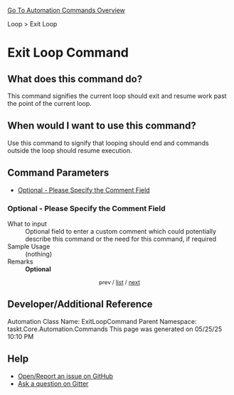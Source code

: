 <!--TITLE: Exit Loop Command -->
<!-- SUBTITLE: a command in the Loop group. -->
[Go To Automation Commands Overview](/automation-commands.md)


Loop &gt; Exit Loop


# Exit Loop Command


## What does this command do?
This command signifies the current loop should exit and resume work past the point of the current loop.


## When would I want to use this command?
Use this command to signify that looping should end and commands outside the loop should resume execution.


<a id="param_list"></a>
## Command Parameters
- [Optional - Please Specify the Comment Field](#param_0)


<a id="param_0"></a>
### Optional - Please Specify the Comment Field


<dl>
<dt>What to input</dt><dd>Optional field to enter a custom comment which could potentially describe this command or the need for this command, if required</dd>
<dt>Sample Usage</dt><dd>(nothing)</dd>
<dt>Remarks</dt><dd><strong>Optional</strong><br></dd>
</dl>




<div style="font-size: 90%; text-align: center">


prev / [list](#param_list) / [next](#param_1)


</div>


## Developer/Additional Reference
Automation Class Name: ExitLoopCommand
Parent Namespace: taskt.Core.Automation.Commands
This page was generated on 05/25/25 10:10 PM


## Help
- [Open/Report an issue on GitHub](https://github.com/rcktrncn/taskt/issues/new)
- [Ask a question on Gitter](https://gitter.im/taskt-rpa/Lobby)
